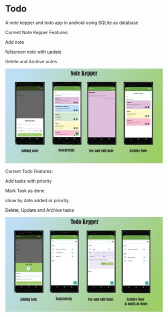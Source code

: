 # Todo

A note kepper and todo app in android using SQLite as database


Current Note Kepper Features:

Add note

fullscreen note with update

Delete and Archive notes

![noteKepper](https://github.com/Arefyazdkhasti/Todo/blob/master/Sample/NoteKepper.jpg)

Current Todo Features:

Add tasks with priority

Mark Task as done

show by date added or priority

Delete, Update and Archive tasks

![todo](https://github.com/Arefyazdkhasti/Todo/blob/master/Sample/Todo.jpg)



